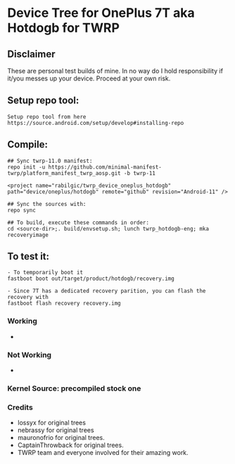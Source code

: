 # Device Tree for OnePlus 7T aka Hotdogb for TWRP

## Disclaimer
These are personal test builds of mine. In no way do I hold responsibility if it/you messes up your device. Proceed at your own risk.

## Setup repo tool:
```
Setup repo tool from here https://source.android.com/setup/develop#installing-repo
```

## Compile:
```
## Sync twrp-11.0 manifest:
repo init -u https://github.com/minimal-manifest-twrp/platform_manifest_twrp_aosp.git -b twrp-11

<project name="rabilgic/twrp_device_oneplus_hotdogb" path="device/oneplus/hotdogb" remote="github" revision="Android-11" />

## Sync the sources with:
repo sync

## To build, execute these commands in order:
cd <source-dir>;. build/envsetup.sh; lunch twrp_hotdogb-eng; mka recoveryimage
```

## To test it:
```
- To temporarily boot it
fastboot boot out/target/product/hotdogb/recovery.img 

- Since 7T has a dedicated recovery parition, you can flash the recovery with
fastboot flash recovery recovery.img
```

### Working
-
### Not Working
-

### Kernel Source: precompiled stock one

### Credits
- lossyx for original trees
- nebrassy for original trees
- mauronofrio for original trees.
- CaptainThrowback for original trees.
- TWRP team and everyone involved for their amazing work.
